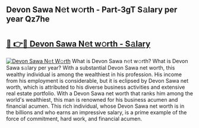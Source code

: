## Devon Sawa N𝚎t w𝚘rth - Part-3gT S𝚊lary per year Qz7he

# <h2><a href="http://gc55ty.nevu.top/?p=Devon+Sawa">🔗 👉🔴 Devon Sawa N𝚎t w𝚘rth - S𝚊lary</a></h2>

[![Devon Sawa N𝚎t W𝚘rth](https://i.imgur.com/Oavwk0R.jpeg)](http://gc55ty.nevu.top/?p=Devon+Sawa)
What is Devon Sawa n𝚎t w𝚘rth? What is Devon Sawa s𝚊lary per year?
With a substantial Devon Sawa net worth, this wealthy individual is among the wealthiest in his profession. His income from his employment is considerable, but it is eclipsed by Devon Sawa net worth, which is attributed to his diverse business activities and extensive real estate portfolio. With a Devon Sawa net worth that ranks him among the world's wealthiest, this man is renowned for his business acumen and financial acumen. This rich individual, whose Devon Sawa net worth is in the billions and who earns an impressive salary, is a prime example of the force of commitment, hard work, and financial acumen.
